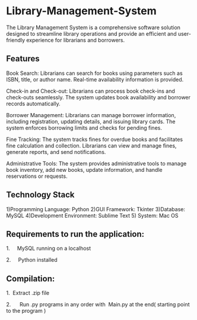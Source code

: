 # Library-Management-System
The Library Management System is a comprehensive software solution designed to 
streamline library operations and provide an efficient and user-friendly experience 
for librarians and borrowers. 

## Features
Book Search: 
Librarians can search for books using parameters such as ISBN, title, or author 
name. Real-time availability information is provided.

Check-in and Check-out: 
Librarians can process book check-ins and check-outs seamlessly. The system updates 
book availability and borrower records automatically.

Borrower Management:
Librarians can manage borrower information, including registration, updating 
details, and issuing library cards. The system enforces borrowing limits and checks 
for pending fines.

Fine Tracking:
The system tracks fines for overdue books and facilitates fine 
calculation and collection. Librarians can view and manage fines, generate reports, 
and send notifications.

Administrative Tools: 
The system provides administrative tools to manage book inventory, add new books, 
update information, and handle reservations or requests.

## Technology Stack

1)Programming Language: Python
2)GUI Framework: Tkinter
3)Database: MySQL
4)Development Environment: Sublime Text
5) System: Mac OS


## Requirements to run the application:

1.     MySQL running on a localhost

2.     Python installed


## Compilation:


1.      Extract .zip file 

2.      Run .py programs in any order with  Main.py at the end( starting point to the program )


 



